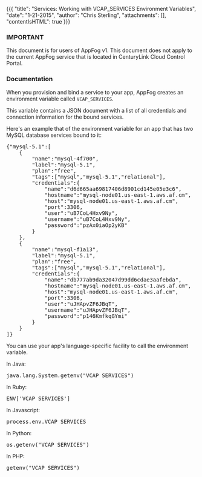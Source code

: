 {{{
  "title": "Services: Working with VCAP_SERVICES Environment Variables",
  "date": "1-21-2015",
  "author": "Chris Sterling",
  "attachments": [],
  "contentIsHTML": true
}}}

### IMPORTANT

This document is for users of AppFog v1. This document does not apply to the current AppFog service that is located in CenturyLink Cloud Control Portal.

### Documentation

<p>When you provision and bind a service to your app, AppFog creates an environment variable called <code>VCAP_SERVICES</code>.</p>
<p>This variable contains a JSON document with a list of all credentials and connection information for the bound services.</p>
<p>Here's an example that of the environment variable for an app that has two MySQL database services bound to it:</p>
<pre>{"mysql-5.1":[
    {
        "name":"mysql-4f700",
        "label":"mysql-5.1",
        "plan":"free",
        "tags":["mysql","mysql-5.1","relational"],
        "credentials":{
            "name":"d6d665aa69817406d8901cd145e05e3c6",
            "hostname":"mysql-node01.us-east-1.aws.af.cm",
            "host":"mysql-node01.us-east-1.aws.af.cm",
            "port":3306,
            "user":"uB7CoL4Hxv9Ny",
            "username":"uB7CoL4Hxv9Ny",
            "password":"pzAx0iaOp2yKB"
        }
    },
    {
        "name":"mysql-f1a13",
        "label":"mysql-5.1",
        "plan":"free",
        "tags":["mysql","mysql-5.1","relational"],
        "credentials":{
            "name":"db777ab9da32047d99dd6cdae3aafebda",
            "hostname":"mysql-node01.us-east-1.aws.af.cm",
            "host":"mysql-node01.us-east-1.aws.af.cm",
            "port":3306,
            "user":"uJHApvZF6JBqT",
            "username":"uJHApvZF6JBqT",
            "password":"p146KmfkqGYmi"
        }
    }
]}
</pre>
<p>You can use your app's language-specific facility to call the environment variable.</p>
<p>In Java:</p>
<pre>java.lang.System.getenv("VCAP_SERVICES")
</pre>
<p>In Ruby:</p>
<pre>ENV['VCAP_SERVICES']
</pre>
<p>In Javascript:</p>
<pre>process.env.VCAP_SERVICES
</pre>
<p>In Python:</p>
<pre>os.getenv("VCAP_SERVICES")
</pre>
<p>In PHP:</p>
<pre>getenv("VCAP_SERVICES")
</pre>
